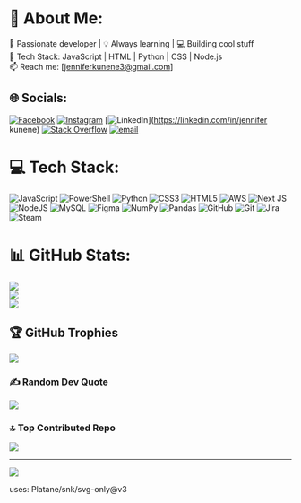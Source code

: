 # 💫 About Me:
🚀 Passionate developer | 💡 Always learning | 💻 Building cool stuff<br>🔧 Tech Stack: JavaScript | HTML | Python | CSS | Node.js<br>📫 Reach me: [jenniferkunene3@gmail.com] 


## 🌐 Socials:
[![Facebook](https://img.shields.io/badge/Facebook-%231877F2.svg?logo=Facebook&logoColor=white)](https://facebook.com/jenniferkunene) [![Instagram](https://img.shields.io/badge/Instagram-%23E4405F.svg?logo=Instagram&logoColor=white)](https://instagram.com/jenniferkunene) [![LinkedIn](https://img.shields.io/badge/LinkedIn-%230077B5.svg?logo=linkedin&logoColor=white)](https://linkedin.com/in/jennifer kunene) [![Stack Overflow](https://img.shields.io/badge/-Stackoverflow-FE7A16?logo=stack-overflow&logoColor=white)](https://stackoverflow.com/users/user:24241817) [![email](https://img.shields.io/badge/Email-D14836?logo=gmail&logoColor=white)](mailto:jenniferkunene3@gmail.com) 

# 💻 Tech Stack:
![JavaScript](https://img.shields.io/badge/javascript-%23323330.svg?style=for-the-badge&logo=javascript&logoColor=%23F7DF1E) ![PowerShell](https://img.shields.io/badge/PowerShell-%235391FE.svg?style=for-the-badge&logo=powershell&logoColor=white) ![Python](https://img.shields.io/badge/python-3670A0?style=for-the-badge&logo=python&logoColor=ffdd54) ![CSS3](https://img.shields.io/badge/css3-%231572B6.svg?style=for-the-badge&logo=css3&logoColor=white) ![HTML5](https://img.shields.io/badge/html5-%23E34F26.svg?style=for-the-badge&logo=html5&logoColor=white) ![AWS](https://img.shields.io/badge/AWS-%23FF9900.svg?style=for-the-badge&logo=amazon-aws&logoColor=white) ![Next JS](https://img.shields.io/badge/Next-black?style=for-the-badge&logo=next.js&logoColor=white) ![NodeJS](https://img.shields.io/badge/node.js-6DA55F?style=for-the-badge&logo=node.js&logoColor=white) ![MySQL](https://img.shields.io/badge/mysql-4479A1.svg?style=for-the-badge&logo=mysql&logoColor=white) ![Figma](https://img.shields.io/badge/figma-%23F24E1E.svg?style=for-the-badge&logo=figma&logoColor=white) ![NumPy](https://img.shields.io/badge/numpy-%23013243.svg?style=for-the-badge&logo=numpy&logoColor=white) ![Pandas](https://img.shields.io/badge/pandas-%23150458.svg?style=for-the-badge&logo=pandas&logoColor=white) ![GitHub](https://img.shields.io/badge/github-%23121011.svg?style=for-the-badge&logo=github&logoColor=white) ![Git](https://img.shields.io/badge/git-%23F05033.svg?style=for-the-badge&logo=git&logoColor=white) ![Jira](https://img.shields.io/badge/jira-%230A0FFF.svg?style=for-the-badge&logo=jira&logoColor=white) ![Steam](https://img.shields.io/badge/steam-%23000000.svg?style=for-the-badge&logo=steam&logoColor=white)
# 📊 GitHub Stats:
![](https://github-readme-stats.vercel.app/api?username=jenniferkunene&theme=dark&hide_border=false&include_all_commits=false&count_private=false)<br/>
![](https://nirzak-streak-stats.vercel.app/?user=jenniferkunene&theme=dark&hide_border=false)<br/>
![](https://github-readme-stats.vercel.app/api/top-langs/?username=jenniferkunene&theme=dark&hide_border=false&include_all_commits=false&count_private=false&layout=compact)

## 🏆 GitHub Trophies
![](https://github-profile-trophy.vercel.app/?username=jenniferkunene&theme=radical&no-frame=false&no-bg=false&margin-w=4)

### ✍️ Random Dev Quote
![](https://quotes-github-readme.vercel.app/api?type=horizontal&theme=radical)

### 🔝 Top Contributed Repo
![](https://github-contributor-stats.vercel.app/api?username=jenniferkunene&limit=5&theme=ocean_dark&combine_all_yearly_contributions=true)

---
[![](https://visitcount.itsvg.in/api?id=jenniferkunene&icon=0&color=0)](https://visitcount.itsvg.in)

 uses: Platane/snk/svg-only@v3
<!-- Proudly created with GPRM ( https://gprm.itsvg.in ) -->
